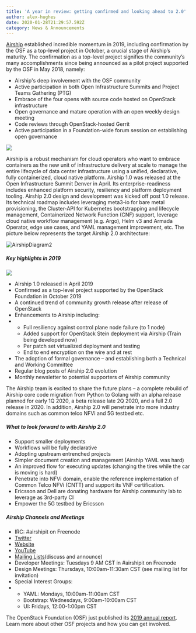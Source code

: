 ```yaml
---
title: 'A year in review: getting confirmed and looking ahead to 2.0'
author: alex-hughes
date: 2020-01-28T21:29:57.592Z
category: News & Announcements
---
```

[Airship](https://www.airshipit.org/) established incredible momentum in 2019, including confirmation by the OSF as a top-level project in October, a crucial stage of Airship’s maturity. <!-- more -->The confirmation as a top-level project signifies the community’s many accomplishments since being announced as a pilot project supported by the OSF in May 2018, namely:

* Airship's deep involvement with the OSF community
* Active participation in both Open Infrastructure Summits and Project Teams Gathering (PTG)
* Embrace of the four opens with source code hosted on OpenStack infrastructure
* Open governance and mature operation with an open weekly design meeting
* Code reviews through OpenStack-hosted Gerrit
* Active participation in a Foundation-wide forum session on establishing open governance

![](https://object-storage-ca-ymq-1.vexxhost.net/swift/v1/6e4619c416ff4bd19e1c087f27a43eea/www-assets-prod/Uploads/growth-of-community-201912.png?r)

Airship is a robust mechanism for cloud operators who want to embrace containers as the new unit of infrastructure delivery at scale to manage the entire lifecycle of data center infrastructure using a unified, declarative, fully containerized, cloud native platform. Airship 1.0 was released at the Open Infrastructure Summit Denver in April. Its enterprise-readiness includes enhanced platform security, resiliency and platform deployment tooling. Airship 2.0 design and development was kicked off post 1.0 release. Its technical roadmap includes leveraging meta3-io for bare metal provisioning, the Cluster-API for Kubernetes bootstrapping and lifecycle management, Containerized Network Function (CNF) support, leverage cloud native workflow management (e.g. Argo), Helm v3 and Armada Operator, edge use cases, and YAML management improvement, etc. The picture below represents the target Airship 2.0 architecture:

![AirshipDiagram2](https://object-storage-ca-ymq-1.vexxhost.net/swift/v1/6e4619c416ff4bd19e1c087f27a43eea/www-assets-prod/Uploads/AirshipDiagram2.png)

##### Key highlights in 2019

![](https://object-storage-ca-ymq-1.vexxhost.net/swift/v1/6e4619c416ff4bd19e1c087f27a43eea/www-assets-prod/Uploads/AS-960x260.jpg)

* Airship 1.0 released in April 2019
* Confirmed as a top-level project supported by the OpenStack Foundation in October 2019
* A continued trend of community growth release after release of OpenStack
* Enhancements to Airship including:
* * Full resiliency against control plane node failure (to 1 node)
  * Added support for OpenStack Stein deployment via Airship (Train being developed now)
  * Per patch set virtualized deployment and testing
  * End to end encryption on the wire and at rest
* The adoption of formal governance – and establishing both a Technical and Working Committee
* Regular blog posts of Airship 2.0 evolution
* Monthly newsletter to potential supporters of Airship community

The Airship team is excited to share the future plans – a complete rebuild of Airship core code migration from Python to Golang with an alpha release planned for early 1Q 2020, a beta release late 2Q 2020, and a full 2.0 release in 2020. In addition, Airship 2.0 will penetrate into more industry domains such as common telco NFVi and 5G testbed etc.

##### What to look forward to with Airship 2.0

* Support smaller deployments
* Workflows will be fully declarative
* Adopting upstream entrenched projects
* Simpler document creation and management (Airship YAML was hard)
* An improved flow for executing updates (changing the tires while the car is moving is hard)
* Penetrate into NFVi domain, enable the reference implementation of Common Telco NFVi (CNTT) and support its VNF certification.
* Ericsson and Dell are donating hardware for Airship community lab to leverage as 3rd-party CI
* Empower the 5G testbed by Ericsson

##### Airship Channels and Meetings

* IRC: #airshipit on Freenode
* [Twitter](https://twitter.com/airshipproject)
* [Website](https://airshipit.org/)
* [YouTube](https://www.youtube.com/playlist?list=PLKqaoAnDyfgp8YjZbzjVrmZBJR9thV27y)
* [Mailing Lists](http://lists.airshipit.org/cgi-bin/mailman/listinfo)(discuss and announce)
* Developer Meetings: Tuesdays 9 AM CST in #airshipit on Freenode
* Design Meetings: Thursdays, 10:00am-11:30am CST (see mailing list for invitation)
* Special Interest Groups:
* * YAML: Mondays, 10:00am-11:00am CST
  * Bootstrap: Wednesdays, 9:00am-10:00am CST
  * UI: Fridays, 12:00-1:00pm CST

The OpenStack Foundation (OSF) just published its [2019 annual report](https://www.openstack.org/foundation/2019-openstack-foundation-annual-report). Learn more about other OSF projects and how you can get involved.
